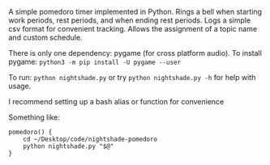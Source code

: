 A simple pomedoro timer implemented in Python. Rings a bell when starting work periods, rest periods, and when
ending rest periods. Logs a simple csv format for convenient tracking. Allows the assignment of a topic name 
and custom schedule.

There is only one dependency: pygame (for cross platform audio). 
To install pygame: ``` python3 -m pip install -U pygame --user ```

To run: ``` python nightshade.py ```
or try ``` python nightshade.py -h ``` for help with usage.

I recommend setting up a bash alias or function for convenience

Something like: 
```
pomedoro() {
	cd ~/Desktop/code/nightshade-pomedoro
	python nightshade.py "$@"
}
```
